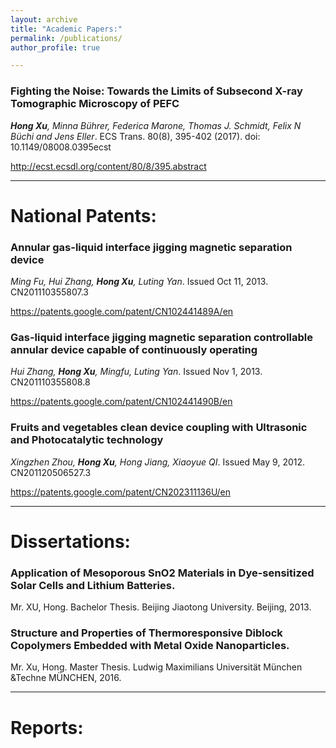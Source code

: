 ```yaml
---
layout: archive
title: "Academic Papers:"
permalink: /publications/
author_profile: true

---
```


### Fighting the Noise: Towards the Limits of Subsecond X-ray Tomographic Microscopy of PEFC
***Hong Xu**, Minna Bührer, Federica Marone, Thomas J. Schmidt, Felix N Büchi and Jens Eller*. ECS Trans. 80(8), 395-402 (2017). doi: 10.1149/08008.0395ecst

http://ecst.ecsdl.org/content/80/8/395.abstract

---

# National Patents:

### Annular gas-liquid interface jigging magnetic separation device
*Ming Fu, Hui Zhang, **Hong Xu**, Luting Yan*. Issued Oct 11, 2013. CN201110355807.3

https://patents.google.com/patent/CN102441489A/en


### Gas-liquid interface jigging magnetic separation controllable annular device capable of continuously operating
*Hui Zhang, **Hong Xu**, Mingfu, Luting Yan*. Issued Nov 1, 2013. CN201110355808.8

https://patents.google.com/patent/CN102441490B/en


### Fruits and vegetables clean device coupling with Ultrasonic and Photocatalytic technology
*Xingzhen Zhou, **Hong Xu**, Hong Jiang, Xiaoyue QI*. Issued May 9, 2012. CN201120506527.3

https://patents.google.com/patent/CN202311136U/en


---

# Dissertations:

###  Application of Mesoporous SnO2 Materials in Dye-sensitized Solar Cells and Lithium Batteries. 
Mr. XU, Hong. 
Bachelor Thesis. Beijing Jiaotong University. Beijing, 2013.

### Structure and Properties of Thermoresponsive Diblock Copolymers Embedded with Metal Oxide Nanoparticles. 
Mr. Xu, Hong. 
Master Thesis. Ludwig Maximilians Universität München &Techne MÜNCHEN, 2016.


---

# Reports:

